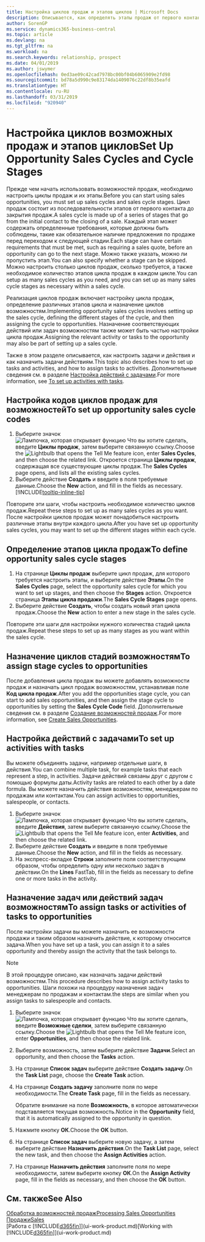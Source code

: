 ```yaml
---
title: Настройка циклов продаж и этапов циклов | Microsoft Docs
description: Описывается, как определять этапы продаж от первого контакта до закрытия, чтобы создавать циклы и назначать их возможным сделкам в Business Central.
author: SorenGP
ms.service: dynamics365-business-central
ms.topic: article
ms.devlang: na
ms.tgt_pltfrm: na
ms.workload: na
ms.search.keywords: relationship, prospect
ms.date: 04/01/2019
ms.author: jswymer
ms.openlocfilehash: 0ed3ae09c42cad7978bc00bf04b6065909e2fd98
ms.sourcegitcommit: bd78a5d990c9e83174da1409076c22df8b35eafd
ms.translationtype: HT
ms.contentlocale: ru-RU
ms.lasthandoff: 03/31/2019
ms.locfileid: "920940"
---
```

# <a name="set-up-opportunity-sales-cycles-and-cycle-stages"></a><span data-ttu-id="7127e-103">Настройка циклов возможных продаж и этапов циклов</span><span class="sxs-lookup"><span data-stu-id="7127e-103">Set Up Opportunity Sales Cycles and Cycle Stages</span></span>
<span data-ttu-id="7127e-104">Прежде чем начать использовать возможностей продаж, необходимо настроить циклы продаж и их этапы.</span><span class="sxs-lookup"><span data-stu-id="7127e-104">Before you can start using sales opportunities, you must set up sales cycles and sales cycle stages.</span></span> <span data-ttu-id="7127e-105">Цикл продаж состоит из последовательности этапов от первого контакта до закрытия продаж.</span><span class="sxs-lookup"><span data-stu-id="7127e-105">A sales cycle is made up of a series of stages that go from the initial contact to the closing of a sale.</span></span> <span data-ttu-id="7127e-106">Каждый этап может содержать определенные требования, которые должны быть соблюдены, такие как обязательное наличие предложения по продаже перед переходом к следующей стадии.</span><span class="sxs-lookup"><span data-stu-id="7127e-106">Each stage can have certain requirements that must be met, such as requiring a sales quote, before an opportunity can go to the next stage.</span></span> <span data-ttu-id="7127e-107">Можно также указать, можно ли пропустить этап.</span><span class="sxs-lookup"><span data-stu-id="7127e-107">You can also specify whether a stage can be skipped.</span></span> <span data-ttu-id="7127e-108">Можно настроить столько циклов продаж, сколько требуется, а также необходимое количество этапов цикла продаж в каждом цикле.</span><span class="sxs-lookup"><span data-stu-id="7127e-108">You can setup as many sales cycles as you need, and you can set up as many sales cycle stages as necessary within a sales cycle.</span></span>

<span data-ttu-id="7127e-109">Реализация циклов продаж включает настройку цикла продаж, определение различных этапов цикла и назначение циклов возможностям.</span><span class="sxs-lookup"><span data-stu-id="7127e-109">Implementing opportunity sales cycles involves setting up the sales cycle, defining the different stages of the cycle, and then assigning the cycle to opportunities.</span></span> <span data-ttu-id="7127e-110">Назначение соответствующих действий или задач возможностям также может быть частью настройки цикла продаж.</span><span class="sxs-lookup"><span data-stu-id="7127e-110">Assigning the relevant activity or tasks to the opportunity may also be part of setting up a sales cycle.</span></span>

<span data-ttu-id="7127e-111">Также в этом разделе описывается, как настроить задачи и действия и как назначить задачи действиям.</span><span class="sxs-lookup"><span data-stu-id="7127e-111">This topic also describes how to set up tasks and activities, and how to assign tasks to activities.</span></span> <span data-ttu-id="7127e-112">Дополнительные сведения см. в разделе [Настройка действий с задачами](marketing-how-setup-opportunity-sales-cycles-stages.md#to-set-up-activities-with-tasks).</span><span class="sxs-lookup"><span data-stu-id="7127e-112">For more information, see [To set up activities with tasks](marketing-how-setup-opportunity-sales-cycles-stages.md#to-set-up-activities-with-tasks).</span></span>

## <a name="to-set-up-opportunity-sales-cycle-codes"></a><span data-ttu-id="7127e-113">Настройка кодов циклов продаж для возможностей</span><span class="sxs-lookup"><span data-stu-id="7127e-113">To set up opportunity sales cycle codes</span></span>
1. <span data-ttu-id="7127e-114">Выберите значок ![Лампочка, которая открывает функцию Что вы хотите сделать](media/ui-search/search_small.png "Что вы хотите сделать"), введите **Циклы продаж**, затем выберите связанную ссылку.</span><span class="sxs-lookup"><span data-stu-id="7127e-114">Choose the ![Lightbulb that opens the Tell Me feature](media/ui-search/search_small.png "Tell me what you want to do") icon, enter **Sales Cycles**, and then choose the related link.</span></span> <span data-ttu-id="7127e-115">Откроется страница **Циклы продаж**, содержащая все существующие циклы продаж.</span><span class="sxs-lookup"><span data-stu-id="7127e-115">The **Sales Cycles** page opens, and lists all the existing sales cycles.</span></span>
2. <span data-ttu-id="7127e-116">Выберите действие **Создать** и введите в поля требуемые данные.</span><span class="sxs-lookup"><span data-stu-id="7127e-116">Choose the **New** action, and fill in the fields as necessary.</span></span> [!INCLUDE[tooltip-inline-tip](includes/tooltip-inline-tip_md.md)]

<span data-ttu-id="7127e-117">Повторите эти шаги, чтобы настроить необходимое количество циклов продаж.</span><span class="sxs-lookup"><span data-stu-id="7127e-117">Repeat these steps to set up as many sales cycles as you want.</span></span> <span data-ttu-id="7127e-118">После настройки циклов продаж может понадобиться настроить различные этапы внутри каждого цикла.</span><span class="sxs-lookup"><span data-stu-id="7127e-118">After you have set up opportunity sales cycles, you may want to set up the different stages within each cycle.</span></span>

## <a name="to-define-opportunity-sales-cycle-stages"></a><span data-ttu-id="7127e-119">Определение этапов цикла продаж</span><span class="sxs-lookup"><span data-stu-id="7127e-119">To define opportunity sales cycle stages</span></span>
1. <span data-ttu-id="7127e-120">На странице **Циклы продаж** выберите цикл продаж, для которого требуется настроить этапы, и выберите действие **Этапы**.</span><span class="sxs-lookup"><span data-stu-id="7127e-120">On the **Sales Cycles** page, select the opportunity sales cycle for which you want to set up stages, and then choose the **Stages** action.</span></span> <span data-ttu-id="7127e-121">Откроется страница **Этапы цикла продажи**.</span><span class="sxs-lookup"><span data-stu-id="7127e-121">The **Sales Cycle Stages** page opens.</span></span>
2. <span data-ttu-id="7127e-122">Выберите действие **Создать**, чтобы создать новый этап цикла продаж.</span><span class="sxs-lookup"><span data-stu-id="7127e-122">Choose the **New** action to enter a new stage in the sales cycle.</span></span>

<span data-ttu-id="7127e-123">Повторите эти шаги для настройки нужного количества стадий цикла продаж.</span><span class="sxs-lookup"><span data-stu-id="7127e-123">Repeat these steps to set up as many stages as you want within the sales cycle.</span></span>

## <a name="to-assign-stage-cycles-to-opportunities"></a><span data-ttu-id="7127e-124">Назначение циклов стадий возможностям</span><span class="sxs-lookup"><span data-stu-id="7127e-124">To assign stage cycles to opportunities</span></span>
<span data-ttu-id="7127e-125">После добавления цикла продаж вы можете добавлять возможности продаж и назначать цикл продаж возможностям, устанавливая поле **Код цикла продаж**.</span><span class="sxs-lookup"><span data-stu-id="7127e-125">After you add the opportunities stage cycle, you can start to add sales opportunities, and then assign the stage cycle to opportunities by setting the **Sales Cycle Code** field.</span></span> <span data-ttu-id="7127e-126">Дополнительные сведения см. в разделе [Создание возможностей продаж](marketing-how-create-opportunities.md).</span><span class="sxs-lookup"><span data-stu-id="7127e-126">For more information, see [Create Sales Opportunities](marketing-how-create-opportunities.md).</span></span>

## <a name="to-set-up-activities-with-tasks"></a><span data-ttu-id="7127e-127">Настройка действий с задачами</span><span class="sxs-lookup"><span data-stu-id="7127e-127">To set up activities with tasks</span></span>
<span data-ttu-id="7127e-128">Вы можете объединять задачи, например отдельные шаги, в действия.</span><span class="sxs-lookup"><span data-stu-id="7127e-128">You can combine multiple task, for example tasks that each represent a step, in activities.</span></span> <span data-ttu-id="7127e-129">Задачи действий связаны друг с другом с помощью формулы даты.</span><span class="sxs-lookup"><span data-stu-id="7127e-129">Activity tasks are related to each other by a date formula.</span></span> <span data-ttu-id="7127e-130">Вы можете назначить действия возможностям, менеджерам по продажам или контактам.</span><span class="sxs-lookup"><span data-stu-id="7127e-130">You can assign activities to opportunities, salespeople, or contacts.</span></span>

1. <span data-ttu-id="7127e-131">Выберите значок ![Лампочка, которая открывает функцию Что вы хотите сделать](media/ui-search/search_small.png "Что вы хотите сделать"), введите **Действия**, затем выберите связанную ссылку.</span><span class="sxs-lookup"><span data-stu-id="7127e-131">Choose the ![Lightbulb that opens the Tell Me feature](media/ui-search/search_small.png "Tell me what you want to do") icon, enter **Activities**, and then choose the related link.</span></span>
2. <span data-ttu-id="7127e-132">Выберите действие **Создать** и введите в поля требуемые данные.</span><span class="sxs-lookup"><span data-stu-id="7127e-132">Choose the **New** action, and fill in the fields as necessary.</span></span>
3. <span data-ttu-id="7127e-133">На экспресс-вкладке **Строки** заполните поля соответствующим образом, чтобы определить одну или несколько задач в действии.</span><span class="sxs-lookup"><span data-stu-id="7127e-133">On the **Lines** FastTab, fill in the fields as necessary to define one or more tasks in the activity.</span></span>

## <a name="to-assign-tasks-or-activities-of-tasks-to-opportunities"></a><span data-ttu-id="7127e-134">Назначение задач или действий задач возможностям</span><span class="sxs-lookup"><span data-stu-id="7127e-134">To assign tasks or activities of tasks to opportunities</span></span>
<span data-ttu-id="7127e-135">После настройки задачи вы можете назначить ее возможности продажи и таким образом назначить действие, к которому относится задача.</span><span class="sxs-lookup"><span data-stu-id="7127e-135">When you have set up a task, you can assign it to a sales opportunity and thereby assign the activity that the task belongs to.</span></span>

> [!NOTE]  
>   <span data-ttu-id="7127e-136">В этой процедуре описано, как назначать задачи действий возможностям.</span><span class="sxs-lookup"><span data-stu-id="7127e-136">This procedure describes how to assign activity tasks to opportunities.</span></span> <span data-ttu-id="7127e-137">Шаги похожи на процедуру назначения задач менеджерам по продажам и контактам.</span><span class="sxs-lookup"><span data-stu-id="7127e-137">the steps are similar when you assign tasks to salespeople and contacts.</span></span>

1. <span data-ttu-id="7127e-138">Выберите значок ![Лампочка, которая открывает функцию Что вы хотите сделать](media/ui-search/search_small.png "Что вы хотите сделать"), введите **Возможные сделки**, затем выберите связанную ссылку.</span><span class="sxs-lookup"><span data-stu-id="7127e-138">Choose the ![Lightbulb that opens the Tell Me feature](media/ui-search/search_small.png "Tell me what you want to do") icon, enter **Opportunities**, and then choose the related link.</span></span>
2. <span data-ttu-id="7127e-139">Выберите возможность, затем выберите действие **Задачи**.</span><span class="sxs-lookup"><span data-stu-id="7127e-139">Select an opportunity, and then choose the **Tasks** action.</span></span>
3. <span data-ttu-id="7127e-140">На странице **Список задач** выберите действие **Создать задачу**.</span><span class="sxs-lookup"><span data-stu-id="7127e-140">On the **Task List** page, choose the **Create Task** action.</span></span>
4.  <span data-ttu-id="7127e-141">На странице **Создать задачу** заполните поля по мере необходимости.</span><span class="sxs-lookup"><span data-stu-id="7127e-141">The **Create Task** page, fill in the fields as necessary.</span></span>

    <span data-ttu-id="7127e-142">Обратите внимание на поле **Возможность**, в которое автоматически подставляется текущая возможность.</span><span class="sxs-lookup"><span data-stu-id="7127e-142">Notice in the **Opportunity** field, that it is automatically assigned to the opportunity in question.</span></span>
5. <span data-ttu-id="7127e-143">Нажмите кнопку **ОК**.</span><span class="sxs-lookup"><span data-stu-id="7127e-143">Choose the **OK** button.</span></span>
6. <span data-ttu-id="7127e-144">На странице **Список задач** выберите новую задачу, а затем выберите действие **Назначить действия**.</span><span class="sxs-lookup"><span data-stu-id="7127e-144">On the **Task List** page, select the new task, and then choose the **Assign Activities** action.</span></span>
7. <span data-ttu-id="7127e-145">На странице **Назначить действия** заполните поля по мере необходимости, затем выберите кнопку **ОК**.</span><span class="sxs-lookup"><span data-stu-id="7127e-145">On the **Assign Activity** page, fill in the fields as necessary, and then choose the **OK** button.</span></span>

## <a name="see-also"></a><span data-ttu-id="7127e-146">См. также</span><span class="sxs-lookup"><span data-stu-id="7127e-146">See Also</span></span>
[<span data-ttu-id="7127e-147">Обработка возможностей продаж</span><span class="sxs-lookup"><span data-stu-id="7127e-147">Processing Sales Opportunities</span></span>](marketing-processing-sales-opportunities.md)  
[<span data-ttu-id="7127e-148">Продажи</span><span class="sxs-lookup"><span data-stu-id="7127e-148">Sales</span></span>](sales-manage-sales.md)  
<span data-ttu-id="7127e-149">[Работа с [!INCLUDE[d365fin](includes/d365fin_md.md)]](ui-work-product.md)</span><span class="sxs-lookup"><span data-stu-id="7127e-149">[Working with [!INCLUDE[d365fin](includes/d365fin_md.md)]](ui-work-product.md)</span></span>
